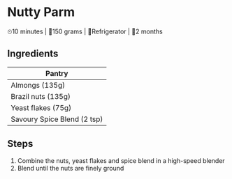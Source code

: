 # Nutty Parm

&#9202;10 minutes | &#127855;150 grams | &#127801;Refrigerator | &#129344;2 months

## Ingredients

| Pantry |
| --- |
| Almongs (135g) |
| Brazil nuts (135g) |
| Yeast flakes (75g) |
| Savoury Spice Blend (2 tsp) |

## Steps

1. Combine the nuts, yeast flakes and spice blend in a high-speed blender
1. Blend until the nuts are finely ground
